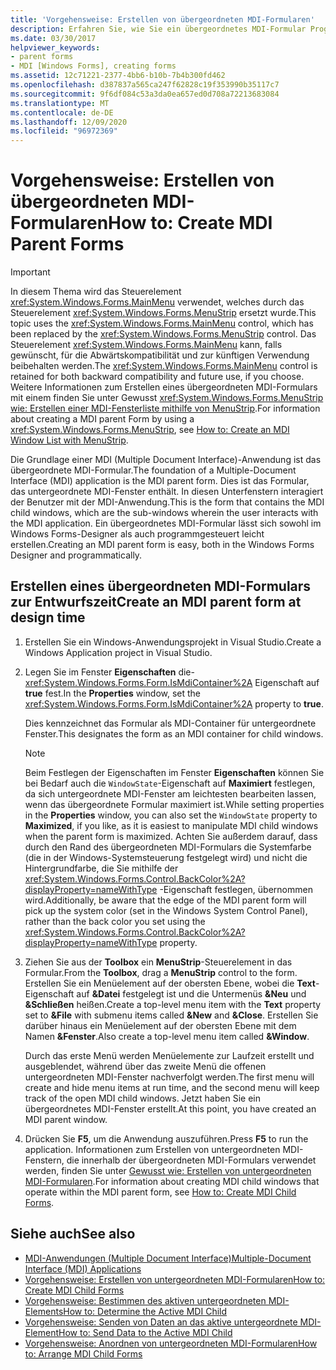 ```yaml
---
title: 'Vorgehensweise: Erstellen von übergeordneten MDI-Formularen'
description: Erfahren Sie, wie Sie ein übergeordnetes MDI-Formular Programm gesteuert und mithilfe des Windows Forms-Designer erstellen.
ms.date: 03/30/2017
helpviewer_keywords:
- parent forms
- MDI [Windows Forms], creating forms
ms.assetid: 12c71221-2377-4bb6-b10b-7b4b300fd462
ms.openlocfilehash: d387837a565ca247f62828c19f353990b35117c7
ms.sourcegitcommit: 9f6df084c53a3da0ea657ed0d708a72213683084
ms.translationtype: MT
ms.contentlocale: de-DE
ms.lasthandoff: 12/09/2020
ms.locfileid: "96972369"
---
```

# <a name="how-to-create-mdi-parent-forms"></a><span data-ttu-id="0aafe-103">Vorgehensweise: Erstellen von übergeordneten MDI-Formularen</span><span class="sxs-lookup"><span data-stu-id="0aafe-103">How to: Create MDI Parent Forms</span></span>

> [!IMPORTANT]
> <span data-ttu-id="0aafe-104">In diesem Thema wird das Steuerelement <xref:System.Windows.Forms.MainMenu> verwendet, welches durch das Steuerelement <xref:System.Windows.Forms.MenuStrip> ersetzt wurde.</span><span class="sxs-lookup"><span data-stu-id="0aafe-104">This topic uses the <xref:System.Windows.Forms.MainMenu> control, which has been replaced by the <xref:System.Windows.Forms.MenuStrip> control.</span></span> <span data-ttu-id="0aafe-105">Das Steuerelement <xref:System.Windows.Forms.MainMenu> kann, falls gewünscht, für die Abwärtskompatibilität und zur künftigen Verwendung beibehalten werden.</span><span class="sxs-lookup"><span data-stu-id="0aafe-105">The <xref:System.Windows.Forms.MainMenu> control is retained for both backward compatibility and future use, if you choose.</span></span> <span data-ttu-id="0aafe-106">Weitere Informationen zum Erstellen eines übergeordneten MDI-Formulars mit einem finden Sie unter Gewusst <xref:System.Windows.Forms.MenuStrip> [wie: Erstellen einer MDI-Fensterliste mithilfe von MenuStrip](../controls/how-to-create-an-mdi-window-list-with-menustrip-windows-forms.md).</span><span class="sxs-lookup"><span data-stu-id="0aafe-106">For information about creating a MDI parent Form by using a <xref:System.Windows.Forms.MenuStrip>, see [How to: Create an MDI Window List with MenuStrip](../controls/how-to-create-an-mdi-window-list-with-menustrip-windows-forms.md).</span></span>

<span data-ttu-id="0aafe-107">Die Grundlage einer MDI (Multiple Document Interface)-Anwendung ist das übergeordnete MDI-Formular.</span><span class="sxs-lookup"><span data-stu-id="0aafe-107">The foundation of a Multiple-Document Interface (MDI) application is the MDI parent form.</span></span> <span data-ttu-id="0aafe-108">Dies ist das Formular, das untergeordnete MDI-Fenster enthält. In diesen Unterfenstern interagiert der Benutzer mit der MDI-Anwendung.</span><span class="sxs-lookup"><span data-stu-id="0aafe-108">This is the form that contains the MDI child windows, which are the sub-windows wherein the user interacts with the MDI application.</span></span> <span data-ttu-id="0aafe-109">Ein übergeordnetes MDI-Formular lässt sich sowohl im Windows Forms-Designer als auch programmgesteuert leicht erstellen.</span><span class="sxs-lookup"><span data-stu-id="0aafe-109">Creating an MDI parent form is easy, both in the Windows Forms Designer and programmatically.</span></span>

## <a name="create-an-mdi-parent-form-at-design-time"></a><span data-ttu-id="0aafe-110">Erstellen eines übergeordneten MDI-Formulars zur Entwurfszeit</span><span class="sxs-lookup"><span data-stu-id="0aafe-110">Create an MDI parent form at design time</span></span>

1. <span data-ttu-id="0aafe-111">Erstellen Sie ein Windows-Anwendungsprojekt in Visual Studio.</span><span class="sxs-lookup"><span data-stu-id="0aafe-111">Create a Windows Application project in Visual Studio.</span></span>

2. <span data-ttu-id="0aafe-112">Legen Sie im Fenster **Eigenschaften** die- <xref:System.Windows.Forms.Form.IsMdiContainer%2A> Eigenschaft auf **true** fest.</span><span class="sxs-lookup"><span data-stu-id="0aafe-112">In the **Properties** window, set the <xref:System.Windows.Forms.Form.IsMdiContainer%2A> property to **true**.</span></span>

     <span data-ttu-id="0aafe-113">Dies kennzeichnet das Formular als MDI-Container für untergeordnete Fenster.</span><span class="sxs-lookup"><span data-stu-id="0aafe-113">This designates the form as an MDI container for child windows.</span></span>

    > [!NOTE]
    > <span data-ttu-id="0aafe-114">Beim Festlegen der Eigenschaften im Fenster **Eigenschaften** können Sie bei Bedarf auch die `WindowState`-Eigenschaft auf **Maximiert** festlegen, da sich untergeordnete MDI-Fenster am leichtesten bearbeiten lassen, wenn das übergeordnete Formular maximiert ist.</span><span class="sxs-lookup"><span data-stu-id="0aafe-114">While setting properties in the **Properties** window, you can also set the `WindowState` property to **Maximized**, if you like, as it is easiest to manipulate MDI child windows when the parent form is maximized.</span></span> <span data-ttu-id="0aafe-115">Achten Sie außerdem darauf, dass durch den Rand des übergeordneten MDI-Formulars die Systemfarbe (die in der Windows-Systemsteuerung festgelegt wird) und nicht die Hintergrundfarbe, die Sie mithilfe der <xref:System.Windows.Forms.Control.BackColor%2A?displayProperty=nameWithType> -Eigenschaft festlegen, übernommen wird.</span><span class="sxs-lookup"><span data-stu-id="0aafe-115">Additionally, be aware that the edge of the MDI parent form will pick up the system color (set in the Windows System Control Panel), rather than the back color you set using the <xref:System.Windows.Forms.Control.BackColor%2A?displayProperty=nameWithType> property.</span></span>

3. <span data-ttu-id="0aafe-116">Ziehen Sie aus der **Toolbox** ein **MenuStrip**-Steuerelement in das Formular.</span><span class="sxs-lookup"><span data-stu-id="0aafe-116">From the **Toolbox**, drag a **MenuStrip** control to the form.</span></span> <span data-ttu-id="0aafe-117">Erstellen Sie ein Menüelement auf der obersten Ebene, wobei die **Text**-Eigenschaft auf **&Datei** festgelegt ist und die Untermenüs **&Neu** und **&Schließen** heißen.</span><span class="sxs-lookup"><span data-stu-id="0aafe-117">Create a top-level menu item with the **Text** property set to **&File** with submenu items called **&New** and **&Close**.</span></span> <span data-ttu-id="0aafe-118">Erstellen Sie darüber hinaus ein Menüelement auf der obersten Ebene mit dem Namen **&Fenster**.</span><span class="sxs-lookup"><span data-stu-id="0aafe-118">Also create a top-level menu item called **&Window**.</span></span>

     <span data-ttu-id="0aafe-119">Durch das erste Menü werden Menüelemente zur Laufzeit erstellt und ausgeblendet, während über das zweite Menü die offenen untergeordneten MDI-Fenster nachverfolgt werden.</span><span class="sxs-lookup"><span data-stu-id="0aafe-119">The first menu will create and hide menu items at run time, and the second menu will keep track of the open MDI child windows.</span></span> <span data-ttu-id="0aafe-120">Jetzt haben Sie ein übergeordnetes MDI-Fenster erstellt.</span><span class="sxs-lookup"><span data-stu-id="0aafe-120">At this point, you have created an MDI parent window.</span></span>

4. <span data-ttu-id="0aafe-121">Drücken Sie **F5**, um die Anwendung auszuführen.</span><span class="sxs-lookup"><span data-stu-id="0aafe-121">Press **F5** to run the application.</span></span> <span data-ttu-id="0aafe-122">Informationen zum Erstellen von untergeordneten MDI-Fenstern, die innerhalb der übergeordneten MDI-Formulars verwendet werden, finden Sie unter [Gewusst wie: Erstellen von untergeordneten MDI-Formularen](how-to-create-mdi-child-forms.md).</span><span class="sxs-lookup"><span data-stu-id="0aafe-122">For information about creating MDI child windows that operate within the MDI parent form, see [How to: Create MDI Child Forms](how-to-create-mdi-child-forms.md).</span></span>

## <a name="see-also"></a><span data-ttu-id="0aafe-123">Siehe auch</span><span class="sxs-lookup"><span data-stu-id="0aafe-123">See also</span></span>

- [<span data-ttu-id="0aafe-124">MDI-Anwendungen (Multiple Document Interface)</span><span class="sxs-lookup"><span data-stu-id="0aafe-124">Multiple-Document Interface (MDI) Applications</span></span>](multiple-document-interface-mdi-applications.md)
- [<span data-ttu-id="0aafe-125">Vorgehensweise: Erstellen von untergeordneten MDI-Formularen</span><span class="sxs-lookup"><span data-stu-id="0aafe-125">How to: Create MDI Child Forms</span></span>](how-to-create-mdi-child-forms.md)
- [<span data-ttu-id="0aafe-126">Vorgehensweise: Bestimmen des aktiven untergeordneten MDI-Elements</span><span class="sxs-lookup"><span data-stu-id="0aafe-126">How to: Determine the Active MDI Child</span></span>](how-to-determine-the-active-mdi-child.md)
- [<span data-ttu-id="0aafe-127">Vorgehensweise: Senden von Daten an das aktive untergeordnete MDI-Element</span><span class="sxs-lookup"><span data-stu-id="0aafe-127">How to: Send Data to the Active MDI Child</span></span>](how-to-send-data-to-the-active-mdi-child.md)
- [<span data-ttu-id="0aafe-128">Vorgehensweise: Anordnen von untergeordneten MDI-Formularen</span><span class="sxs-lookup"><span data-stu-id="0aafe-128">How to: Arrange MDI Child Forms</span></span>](how-to-arrange-mdi-child-forms.md)
